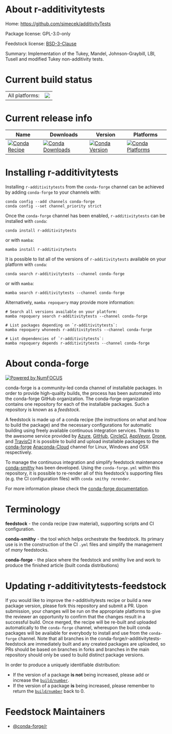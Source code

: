 About r-additivitytests
=======================

Home: https://github.com/simecek/additivityTests

Package license: GPL-3.0-only

Feedstock license: [BSD-3-Clause](https://github.com/conda-forge/r-additivitytests-feedstock/blob/main/LICENSE.txt)

Summary: Implementation of the Tukey, Mandel, Johnson-Graybill, LBI, Tusell and modified Tukey non-additivity tests.

Current build status
====================


<table><tr><td>All platforms:</td>
    <td>
      <a href="https://dev.azure.com/conda-forge/feedstock-builds/_build/latest?definitionId=952&branchName=main">
        <img src="https://dev.azure.com/conda-forge/feedstock-builds/_apis/build/status/r-additivitytests-feedstock?branchName=main">
      </a>
    </td>
  </tr>
</table>

Current release info
====================

| Name | Downloads | Version | Platforms |
| --- | --- | --- | --- |
| [![Conda Recipe](https://img.shields.io/badge/recipe-r--additivitytests-green.svg)](https://anaconda.org/conda-forge/r-additivitytests) | [![Conda Downloads](https://img.shields.io/conda/dn/conda-forge/r-additivitytests.svg)](https://anaconda.org/conda-forge/r-additivitytests) | [![Conda Version](https://img.shields.io/conda/vn/conda-forge/r-additivitytests.svg)](https://anaconda.org/conda-forge/r-additivitytests) | [![Conda Platforms](https://img.shields.io/conda/pn/conda-forge/r-additivitytests.svg)](https://anaconda.org/conda-forge/r-additivitytests) |

Installing r-additivitytests
============================

Installing `r-additivitytests` from the `conda-forge` channel can be achieved by adding `conda-forge` to your channels with:

```
conda config --add channels conda-forge
conda config --set channel_priority strict
```

Once the `conda-forge` channel has been enabled, `r-additivitytests` can be installed with `conda`:

```
conda install r-additivitytests
```

or with `mamba`:

```
mamba install r-additivitytests
```

It is possible to list all of the versions of `r-additivitytests` available on your platform with `conda`:

```
conda search r-additivitytests --channel conda-forge
```

or with `mamba`:

```
mamba search r-additivitytests --channel conda-forge
```

Alternatively, `mamba repoquery` may provide more information:

```
# Search all versions available on your platform:
mamba repoquery search r-additivitytests --channel conda-forge

# List packages depending on `r-additivitytests`:
mamba repoquery whoneeds r-additivitytests --channel conda-forge

# List dependencies of `r-additivitytests`:
mamba repoquery depends r-additivitytests --channel conda-forge
```


About conda-forge
=================

[![Powered by
NumFOCUS](https://img.shields.io/badge/powered%20by-NumFOCUS-orange.svg?style=flat&colorA=E1523D&colorB=007D8A)](https://numfocus.org)

conda-forge is a community-led conda channel of installable packages.
In order to provide high-quality builds, the process has been automated into the
conda-forge GitHub organization. The conda-forge organization contains one repository
for each of the installable packages. Such a repository is known as a *feedstock*.

A feedstock is made up of a conda recipe (the instructions on what and how to build
the package) and the necessary configurations for automatic building using freely
available continuous integration services. Thanks to the awesome service provided by
[Azure](https://azure.microsoft.com/en-us/services/devops/), [GitHub](https://github.com/),
[CircleCI](https://circleci.com/), [AppVeyor](https://www.appveyor.com/),
[Drone](https://cloud.drone.io/welcome), and [TravisCI](https://travis-ci.com/)
it is possible to build and upload installable packages to the
[conda-forge](https://anaconda.org/conda-forge) [Anaconda-Cloud](https://anaconda.org/)
channel for Linux, Windows and OSX respectively.

To manage the continuous integration and simplify feedstock maintenance
[conda-smithy](https://github.com/conda-forge/conda-smithy) has been developed.
Using the ``conda-forge.yml`` within this repository, it is possible to re-render all of
this feedstock's supporting files (e.g. the CI configuration files) with ``conda smithy rerender``.

For more information please check the [conda-forge documentation](https://conda-forge.org/docs/).

Terminology
===========

**feedstock** - the conda recipe (raw material), supporting scripts and CI configuration.

**conda-smithy** - the tool which helps orchestrate the feedstock.
                   Its primary use is in the construction of the CI ``.yml`` files
                   and simplify the management of *many* feedstocks.

**conda-forge** - the place where the feedstock and smithy live and work to
                  produce the finished article (built conda distributions)


Updating r-additivitytests-feedstock
====================================

If you would like to improve the r-additivitytests recipe or build a new
package version, please fork this repository and submit a PR. Upon submission,
your changes will be run on the appropriate platforms to give the reviewer an
opportunity to confirm that the changes result in a successful build. Once
merged, the recipe will be re-built and uploaded automatically to the
`conda-forge` channel, whereupon the built conda packages will be available for
everybody to install and use from the `conda-forge` channel.
Note that all branches in the conda-forge/r-additivitytests-feedstock are
immediately built and any created packages are uploaded, so PRs should be based
on branches in forks and branches in the main repository should only be used to
build distinct package versions.

In order to produce a uniquely identifiable distribution:
 * If the version of a package **is not** being increased, please add or increase
   the [``build/number``](https://docs.conda.io/projects/conda-build/en/latest/resources/define-metadata.html#build-number-and-string).
 * If the version of a package **is** being increased, please remember to return
   the [``build/number``](https://docs.conda.io/projects/conda-build/en/latest/resources/define-metadata.html#build-number-and-string)
   back to 0.

Feedstock Maintainers
=====================

* [@conda-forge/r](https://github.com/conda-forge/r/)

